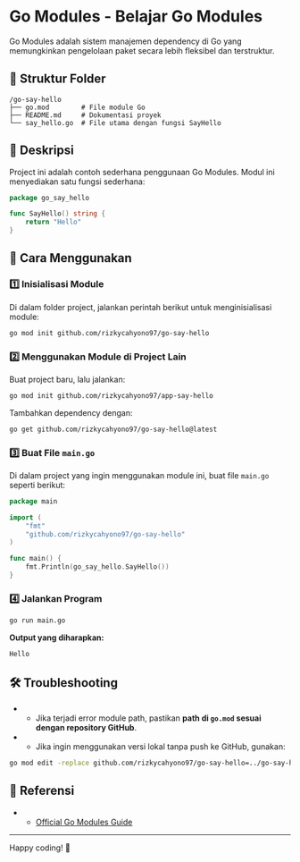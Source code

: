 # Go Modules - Belajar Go Modules

Go Modules adalah sistem manajemen dependency di Go yang memungkinkan pengelolaan paket secara lebih fleksibel dan terstruktur.

## 📌 Struktur Folder

```
/go-say-hello
├── go.mod        # File module Go
├── README.md     # Dokumentasi proyek
└── say_hello.go  # File utama dengan fungsi SayHello
```

## 📖 Deskripsi

Project ini adalah contoh sederhana penggunaan Go Modules. Modul ini menyediakan satu fungsi sederhana:

```go
package go_say_hello

func SayHello() string {
    return "Hello"
}
```

## 🚀 Cara Menggunakan

### 1️⃣ Inisialisasi Module

Di dalam folder project, jalankan perintah berikut untuk menginisialisasi module:

```sh
go mod init github.com/rizkycahyono97/go-say-hello
```

### 2️⃣ Menggunakan Module di Project Lain

Buat project baru, lalu jalankan:

```sh
go mod init github.com/rizkycahyono97/app-say-hello
```

Tambahkan dependency dengan:

```sh
go get github.com/rizkycahyono97/go-say-hello@latest
```

### 3️⃣ Buat File `main.go`

Di dalam project yang ingin menggunakan module ini, buat file `main.go` seperti berikut:

```go
package main

import (
    "fmt"
    "github.com/rizkycahyono97/go-say-hello"
)

func main() {
    fmt.Println(go_say_hello.SayHello())
}
```

### 4️⃣ Jalankan Program

```sh
go run main.go
```

**Output yang diharapkan:**

```
Hello
```

## 🛠 Troubleshooting

* *   Jika terjadi error module path, pastikan **path di `go.mod` sesuai dengan repository GitHub**.
* *   Jika ingin menggunakan versi lokal tanpa push ke GitHub, gunakan:

```sh
go mod edit -replace github.com/rizkycahyono97/go-say-hello=../go-say-hello
```

## 📌 Referensi

* *   [Official Go Modules Guide](https://go.dev/doc/modules)

* * *

Happy coding! 🚀